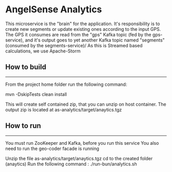 # AngelSense Analytics

This microservice is the "brain" for the application. It's responsibility is to create new segments or update existing
ones according to the input GPS. The GPS it consumes are read from the "gps" Kafka topic (fed by the gps-service), and it's output goes to yet another Kafka topic named "segments" (consumed by the segments-service)/ 
As this is Streamed based calculations, we use Apache-Storm

## How to build
_______________
From the project home folder run the following command:

mvn -DskipTests clean install

This will create self contained zip, that you can unzip on host container. The output zip is located at
as-analytics/target/anaytics.tgz

## How to run
--------------
You must run ZooKeeper and Kafka, before you run this service
You also need to run the geo-coder facade is running

Unzip the file as-analytics/target/anaytics.tgz
cd to the created folder (anaytics)
Run the following command : 
./run-bun/analytics.sh



 

